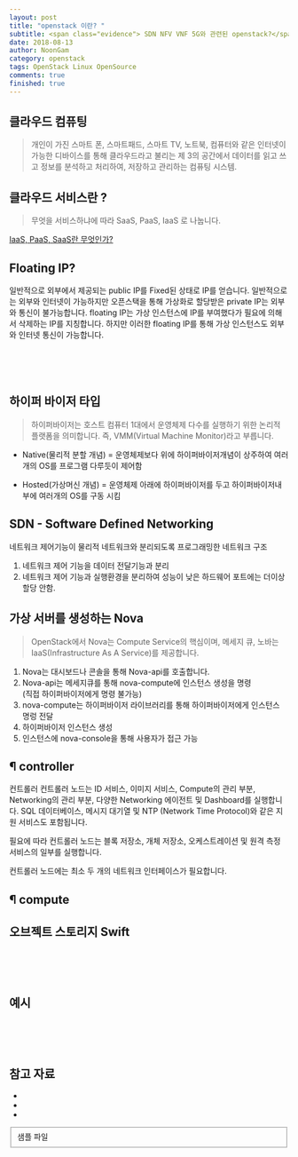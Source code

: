```yaml
---
layout: post
title: "openstack 이란? "
subtitle: <span class="evidence"> SDN NFV VNF 5G와 관련된 openstack?</span>
date: 2018-08-13
author: NoonGam
category: openstack
tags: OpenStack Linux OpenSource
comments: true
finished: true
---
```




## 클라우드 컴퓨팅

> 개인이 가진 스마트 폰, 스마트패드, 스마트 TV, 노트북,
컴퓨터와 같은 인터넷이 가능한 디바이스를 통해
클라우드라고 불리는 제 3의 공간에서 데이터를 읽고
쓰고 정보를 분석하고 처리하여, 저장하고 관리하는
컴퓨팅 시스템.


## 클라우드 서비스란 ?

> 무엇을 서비스하냐에 따라 SaaS, PaaS, IaaS 로 나눕니다.

[IaaS, PaaS, SaaS란 무엇인가?](https://wodonggun.github.io/wodonggun.github.io/study/IaaS,-PaaS,-SaaS.html)


## Floating IP?

일반적으로 외부에서 제공되는 public IP를 Fixed된 상태로 IP를 얻습니다. 일반적으로는 외부와
인터넷이 가능하지만 오픈스택을 통해 가상화로 할당받은 private IP는 외부와 통신이 불가능합니다.
floating IP는 가상 인스턴스에 IP를 부여했다가 필요에 의해서 삭제하는 IP를 지칭합니다.
하지만 이러한 floating IP를 통해 가상 인스턴스도 외부와 인터넷 통신이 가능합니다.







<br><br><br>

## 하이퍼 바이저 타입

> 하이퍼바이저는 호스트 컴퓨터 1대에서 운영체제 다수를 실행하기 위한 논리적 플랫폼을 의미합니다. 즉, VMM(Virtual Machine Monitor)라고 부릅니다.

- Native(물리적 분할 개념) = 운영체제보다 위에 하이퍼바이저개념이 상주하여 여러개의 OS를 프로그램 다루듯이 제어함

- Hosted(가상머신 개념) = 운영체제 아래에 하이퍼바이저를 두고 하이퍼바이저내부에 여러개의 OS를 구동 시킴






## SDN - Software Defined Networking

네트워크 제어기능이 물리적 네트워크와 분리되도록 프로그래밍한 네트워크 구조

1. 네트워크 제어 기능을 데이터 전달기능과 분리
2. 네트워크 제어 기능과 실행환경을 분리하여 성능이 낮은 하드웨어 포트에는 더이상 할당 안함.



## 가상 서버를 생성하는 Nova

> OpenStack에서 Nova는 Compute Service의 핵심이며, 메세지 큐,
노바는 IaaS(Infrastructure As A Service)를 제공합니다.

1. Nova는 대시보드나 콘솔을 통해 Nova-api를 호출합니다.
2. Nova-api는 메세지큐를 통해 nova-compute에 인스턴스 생성을 명령<br>
(직접 하이퍼바이저에게 명령 불가능)
3. nova-compute는 하이퍼바이저 라이브러리를 통해 하이퍼바이저에게 인스턴스 명렁 전달
4. 하이퍼바이저 인스턴스 생성
5. 인스턴스에 nova-console을 통해 사용자가 접근 가능


## <a>¶ controller<a>

컨트롤러
컨트롤러 노드는 ID 서비스, 이미지 서비스, Compute의 관리 부분, Networking의 관리 부분, 다양한 Networking 에이전트 및 Dashboard를 실행합니다. SQL 데이터베이스, 메시지 대기열 및 NTP (Network Time Protocol)와 같은 지원 서비스도 포함됩니다.

필요에 따라 컨트롤러 노드는 블록 저장소, 개체 저장소, 오케스트레이션 및 원격 측정 서비스의 일부를 실행합니다.

컨트롤러 노드에는 최소 두 개의 네트워크 인터페이스가 필요합니다.


## <a>¶ compute<a>





## 오브젝트 스토리지 Swift








<br><br><br>

## 예시







<br><br><br>

## 참고 자료
*
*
*
<fieldset id="gpg-fieldset">
 샘플 파일
</fieldset>
